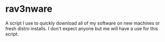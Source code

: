 # rav3nware
A script I use to quickly download all of my software on new machines or fresh distro installs. 
I don't expect anyone but me will have a use for this script.
